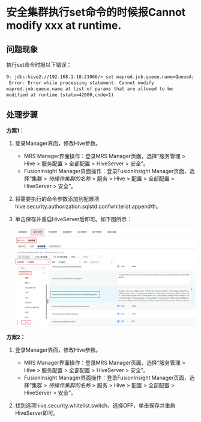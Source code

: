 # 安全集群执行set命令的时候报Cannot modify xxx at runtime.<a name="mrs_03_0149"></a>

## 问题现象<a name="zh-cn_topic_0167276539_s39c985fc238f442f8e1c8acf7034746e"></a>

执行set命令时报以下错误：

```
0: jdbc:hive2://192.168.1.18:21066/> set mapred.job.queue.name=QueueA;
 Error: Error while processing statement: Cannot modify mapred.job.queue.name at list of params that are allowed to be modified at runtime (state=42000,code=1)
```

## 处理步骤<a name="zh-cn_topic_0167276539_s83a8a5828208497e9b7c7f427a94dbbe"></a>

**方案1：**

1.  登录Manager界面，修改Hive参数。
    -   MRS Manager界面操作：登录MRS Manager页面，选择“服务管理 \> Hive \> 服务配置 \> 全部配置 \> HiveServer \> 安全”。
    -   FusionInsight Manager界面操作：登录FusionInsight Manager页面，选择“集群 \>  _待操作集群的名称_  \> 服务 \> Hive \> 配置 \> 全部配置 \> HiveServer \> 安全”。

2.  将需要执行的命令参数添加到配置项hive.security.authorization.sqlstd.confwhitelist.append中。
3.  单击保存并重启HiveServer后即可。如下图所示：

    ![](figures/zh-cn_image_0264281608.png)


**方案2：**

1.  登录Manager界面，修改Hive参数。
    -   MRS Manager界面操作：登录MRS Manager页面，选择“服务管理 \> Hive \> 服务配置 \> 全部配置 \> HiveServer \> 安全”。
    -   FusionInsight Manager界面操作：登录FusionInsight Manager页面，选择“集群 \>  _待操作集群的名称_  \> 服务 \> Hive \> 配置 \> 全部配置 \> HiveServer \> 安全”。

2.  找到选项hive.security.whitelist.switch，选择OFF，单击保存并重启HiveServer即可。

